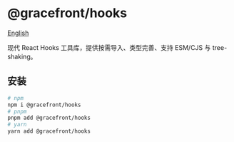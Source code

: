 # @gracefront/hooks

[English](https://github.com/GraceFront/hooks/blob/main/README.md)

现代 React Hooks 工具库，提供按需导入、类型完善、支持 ESM/CJS 与 tree\-shaking。

## 安装

```bash
# npm
npm i @gracefront/hooks
# pnpm
pnpm add @gracefront/hooks
# yarn
yarn add @gracefront/hooks